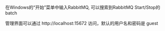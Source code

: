 ﻿在Windows的“开始”菜单中输入RabbitMQ, 可以搜索到RabbitMQ Start/Stop的batch

管理界面可以通过 http://localhost:15672 访问，默认的用户名和密码是 guest
